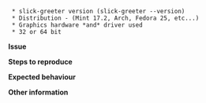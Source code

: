 
```
 * slick-greeter version (slick-greeter --version)
 * Distribution - (Mint 17.2, Arch, Fedora 25, etc...)
 * Graphics hardware *and* driver used
 * 32 or 64 bit
 ```

**Issue**



**Steps to reproduce**



**Expected behaviour**



**Other information**
